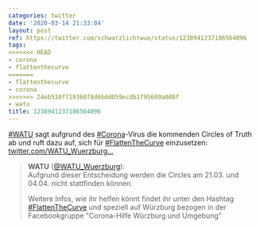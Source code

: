 ```yaml
---
categories: twitter
date: '2020-03-14 21:33:04'
layout: post
ref: https://twitter.com/schwarzlichtwue/status/1238941237186564096
tags:
<<<<<<< HEAD
- corona
- flattenthecurve
=======
- flattenthecurve
- corona
>>>>>>> 24eb510f719360f8d6bdd059ecdb1f95609a008f
- watu
title: 1238941237186564096
---
```

[#WATU](/t/watu) sagt aufgrund des [#Corona](/t/corona)-Virus die kommenden Circles of Truth ab und ruft dazu auf, sich für [#FlattenTheCurve](/t/flattenthecurve) einzusetzen: [twitter.com/WATU_Wuerzburg…](https://twitter.com/WATU_Wuerzburg/status/1238937297560784897)
> <b>WATU</b> ([@WATU_Wuerzburg](https://twitter.com/WATU_Wuerzburg)):  
>Aufgrund dieser Entscheidung werden die Circles am 21.03. und 04.04. nicht stattfinden können.  
>  
>Weitere Infos, wie ihr helfen könnt findet ihr unter den Hashtag [#FlattenTheCurve](/t/flattenthecurve) und speziell auf Würzburg bezogen in der Facebookgruppe "Corona-Hilfe Würzburg und Umgebung"   

